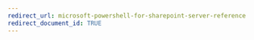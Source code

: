 ```yaml
---
redirect_url: microsoft-powershell-for-sharepoint-server-reference
redirect_document_id: TRUE 
---
```

